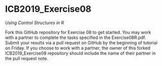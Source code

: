 # ICB2019_Exercise08
*Using Control Structures in R*

Fork this GitHub repository for Exercise 08 to get started. You may work with a partner to complete the tasks specified in the Exercise08R.pdf. Submit your results via a pull request on GitHub by the beginning of tutorial on Friday. If you choose to work with a partner, the owner of this forked ICB2019_Exercise08 repository should include the name of their partner in the pull request note.
